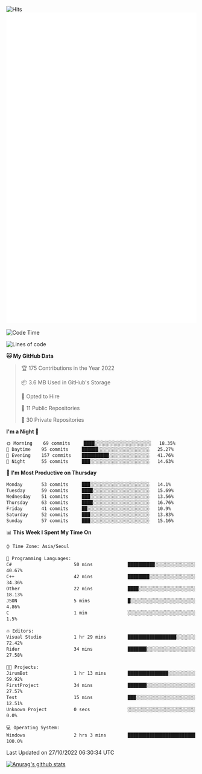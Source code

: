 ![Hits](https://hits.seeyoufarm.com/api/count/incr/badge.svg?url=https%3A%2F%2Fgithub.com%2Fkokose1234&count_bg=%2379C83D&title_bg=%23555555&icon=apple.svg&icon_color=%23E7E7E7&title=hits&edge_flat=false)
<br/>
![Metrics](https://github.com/kokose1234/kokose1234/blob/main/github-metrics.svg)

<!--START_SECTION:waka-->
![Code Time](http://img.shields.io/badge/Code%20Time-703%20hrs%2020%20mins-blue)

![Lines of code](https://img.shields.io/badge/From%20Hello%20World%20I%27ve%20Written-902%20Thousand%20lines%20of%20code-blue)

**🐱 My GitHub Data** 

> 🏆 175 Contributions in the Year 2022
 > 
> 📦 3.6 MB Used in GitHub's Storage 
 > 
> 💼 Opted to Hire
 > 
> 📜 11 Public Repositories 
 > 
> 🔑 30 Private Repositories  
 > 
**I'm a Night 🦉** 

```text
🌞 Morning    69 commits     ████░░░░░░░░░░░░░░░░░░░░░   18.35% 
🌆 Daytime    95 commits     ██████░░░░░░░░░░░░░░░░░░░   25.27% 
🌃 Evening    157 commits    ██████████░░░░░░░░░░░░░░░   41.76% 
🌙 Night      55 commits     ███░░░░░░░░░░░░░░░░░░░░░░   14.63%

```
📅 **I'm Most Productive on Thursday** 

```text
Monday       53 commits     ███░░░░░░░░░░░░░░░░░░░░░░   14.1% 
Tuesday      59 commits     ████░░░░░░░░░░░░░░░░░░░░░   15.69% 
Wednesday    51 commits     ███░░░░░░░░░░░░░░░░░░░░░░   13.56% 
Thursday     63 commits     ████░░░░░░░░░░░░░░░░░░░░░   16.76% 
Friday       41 commits     ██░░░░░░░░░░░░░░░░░░░░░░░   10.9% 
Saturday     52 commits     ███░░░░░░░░░░░░░░░░░░░░░░   13.83% 
Sunday       57 commits     ███░░░░░░░░░░░░░░░░░░░░░░   15.16%

```


📊 **This Week I Spent My Time On** 

```text
⌚︎ Time Zone: Asia/Seoul

💬 Programming Languages: 
C#                       50 mins             ██████████░░░░░░░░░░░░░░░   40.67% 
C++                      42 mins             ████████░░░░░░░░░░░░░░░░░   34.36% 
Other                    22 mins             ████░░░░░░░░░░░░░░░░░░░░░   18.13% 
JSON                     5 mins              █░░░░░░░░░░░░░░░░░░░░░░░░   4.86% 
C                        1 min               ░░░░░░░░░░░░░░░░░░░░░░░░░   1.5%

🔥 Editors: 
Visual Studio            1 hr 29 mins        ██████████████████░░░░░░░   72.42% 
Rider                    34 mins             ███████░░░░░░░░░░░░░░░░░░   27.58%

🐱‍💻 Projects: 
JirumBot                 1 hr 13 mins        ███████████████░░░░░░░░░░   59.92% 
FirstProject             34 mins             ███████░░░░░░░░░░░░░░░░░░   27.57% 
Test                     15 mins             ███░░░░░░░░░░░░░░░░░░░░░░   12.51% 
Unknown Project          0 secs              ░░░░░░░░░░░░░░░░░░░░░░░░░   0.0%

💻 Operating System: 
Windows                  2 hrs 3 mins        █████████████████████████   100.0%

```


 Last Updated on 27/10/2022 06:30:34 UTC
<!--END_SECTION:waka-->

[![Anurag's github stats](https://github-readme-stats.vercel.app/api?username=kokose1234&theme=dracula)](https://github.com/anuraghazra/github-readme-stats)



	
